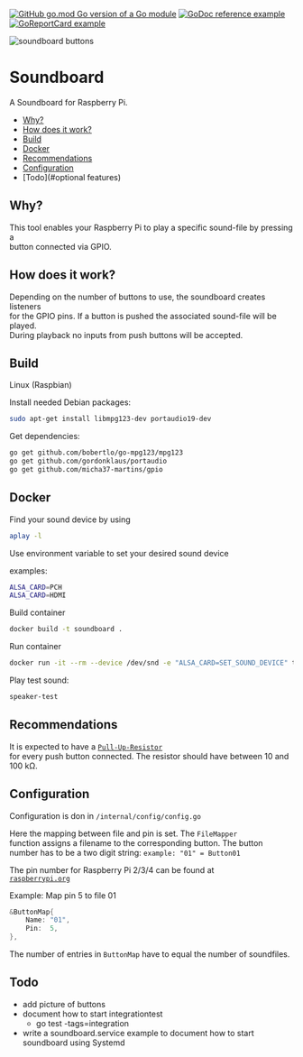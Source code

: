 [![GitHub go.mod Go version of a Go module](https://img.shields.io/github/go-mod/go-version/gomods/athens.svg)](https://github.com/micha37-martins/soundboard)
[![GoDoc reference example](https://img.shields.io/badge/godoc-reference-blue.svg)](https://pkg.go.dev/micha37-martins/soundboard)
[![GoReportCard example](https://goreportcard.com/badge/github.com/micha37-martins/soundboard)](https://goreportcard.com/report/github.com/micha37-martins/soundboard)

![soundboard buttons](assets/buttons.jpg)

Soundboard
===================
A Soundboard for Raspberry Pi.

- [Why?](#why)
- [How does it work?](#how-does-it-work)
- [Build](#how-to-build)
- [Docker](#build-and-run-soundboard-container)
- [Recommendations](#recommendations)
- [Configuration](#config)
- [Todo](#optional features)

Why?
----
This tool enables your Raspberry Pi to play a specific sound-file by pressing a  
button connected via GPIO.

How does it work?
----
Depending on the number of buttons to use, the soundboard creates listeners  
for the GPIO pins. If a button is pushed the associated sound-file will be played.  
During playback no inputs from push buttons will be accepted.

Build
----
Linux (Raspbian)

Install needed Debian packages:
```sh
sudo apt-get install libmpg123-dev portaudio19-dev
```

Get dependencies:
```sh
go get github.com/bobertlo/go-mpg123/mpg123
go get github.com/gordonklaus/portaudio
go get github.com/micha37-martins/gpio
```

Docker
----
Find your sound device by using
```sh
aplay -l
```

Use environment variable to set your desired sound device

examples:
```sh
ALSA_CARD=PCH
ALSA_CARD=HDMI

```

Build container
```sh
docker build -t soundboard .
```

Run container
```sh
docker run -it --rm --device /dev/snd -e "ALSA_CARD=SET_SOUND_DEVICE" test_soundboard:0.0.4 /bin/sh
```
Play test sound:
```sh
speaker-test
```

Recommendations
----
It is expected to have a [`Pull-Up-Resistor`](https://en.wikipedia.org/wiki/Pull-up_resistor)  
for every push button connected. The resistor should have between 10 and 100 k&#8486;.

Configuration
----
Configuration is don in `/internal/config/config.go`

Here the mapping between file and pin is set. The `FileMapper`  
function assigns a filename to the corresponding button. The button  
number has to be a two digit string:
`example: "01" = Button01`

The pin number for Raspberry Pi 2/3/4 can be found at  
[`raspberrypi.org`](https://www.raspberrypi.org/documentation/usage/gpio/)  

Example:
Map pin 5 to file 01

```go
&ButtonMap{
	Name: "01",
	Pin:  5,
},
```

The number of entries in `ButtonMap` have to equal the number of soundfiles.

Todo
----
- add picture of buttons
- document how to start integrationtest
  - go test -tags=integration
- write a soundboard.service example to document how to start
  soundboard using Systemd
